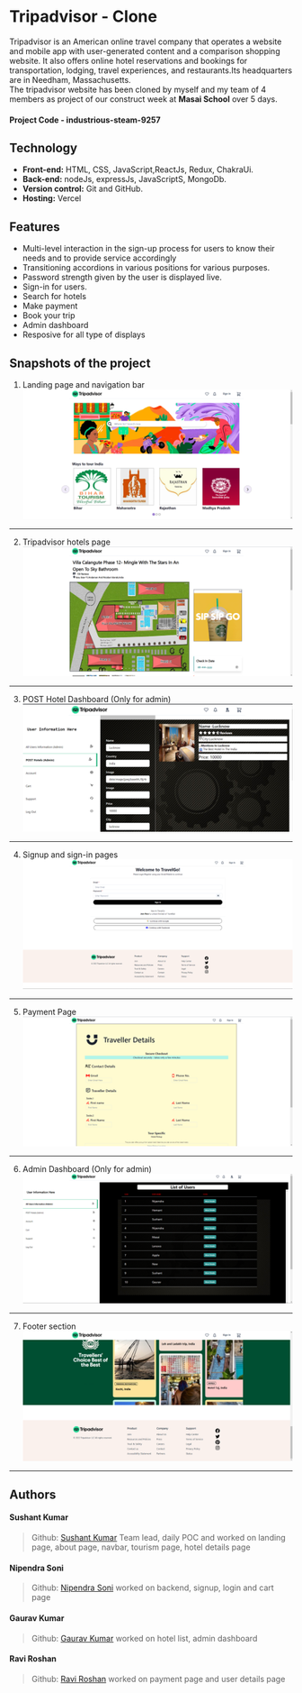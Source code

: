 # Tripadvisor - Clone
Tripadvisor is an American online travel company that operates a website and mobile app with user-generated content and a comparison shopping website. It also offers online hotel reservations and bookings for transportation, lodging, travel experiences, and restaurants.Its headquarters are in Needham, Massachusetts.
<br>
The tripadvisor website has been cloned by myself and my team of 4 members as project of our construct week at **Masai School** over 5 days.

#### Project Code - industrious-steam-9257

## Technology
- **Front-end:** HTML, CSS, JavaScript,ReactJs, Redux, ChakraUi.
- **Back-end:** nodeJs, expressJs, JavaScriptS, MongoDb.
- **Version control:** Git and GitHub.
- **Hosting:** Vercel

## Features
- Multi-level interaction in the sign-up process for users to know their needs and to provide service accordingly
- Transitioning accordions in various positions for various purposes.
- Password strength given by the user is displayed live.
- Sign-in for users.
- Search for hotels
- Make payment
- Book your trip
- Admin dashboard
- Resposive for all type of displays

## Snapshots of the project

1. Landing page and navigation bar
![LandingPage](Frontend/src/Components/Homepage/assests/readme/LandingPage.png)
*******************************************************************************

2. Tripadvisor hotels page
![LandingPage](Frontend/src/Components/Homepage/assests/readme/HotelDetails.png)
*******************************************************************************

3. POST Hotel Dashboard (Only for admin)
![LandingPage](Frontend/src/Components/Homepage/assests/readme/PostAdmin.png)
*******************************************************************************

4. Signup and sign-in pages
![LandingPage](Frontend/src/Components/Homepage/assests/readme/SignInPage.png)
*******************************************************************************

5. Payment Page
![LandingPage](Frontend/src/Components/Homepage/assests/readme/TravellerDetails.png)
*******************************************************************************

6. Admin Dashboard (Only for admin)
![LandingPage](Frontend/src/Components/Homepage/assests/readme/Allusersadmin.png)
*******************************************************************************

7. Footer section
![LandingPage](Frontend/src/Components/Homepage/assests/readme/Footer.png)
*******************************************************************************

<!--  
## Demo
>Link - [TravelGo](https://tripadvisor-rsoni2843.web.app/)
>Project demonstration link- 
<a href="#">click here</a> -->

## Authors

#### Sushant Kumar
> Github: [Sushant Kumar](https://github.com/sushantkr961)
Team lead, daily POC and worked on landing page, about page, navbar, tourism page, hotel details page

#### Nipendra Soni
>Github: [Nipendra Soni](https://github.com/rsoni2843)
worked on backend, signup, login and cart page

#### Gaurav Kumar
>Github: [Gaurav Kumar](https://github.com/erGaurav13)
worked on hotel list, admin dashboard

#### Ravi Roshan
>Github: [Ravi Roshan](https://github.com/Ravi98351)
worked on payment page and user details page





